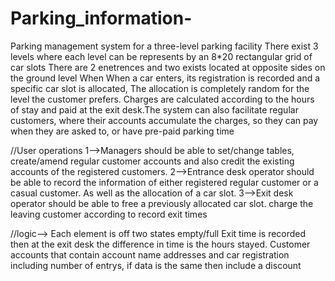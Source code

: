 # Parking_information-
Parking management system for a three-level parking facility
There exist 3 levels where each level can be represents by an 8*20 rectangular grid of car slots
There are 2 enetrences and two exists located at opposite sides on the ground level
When 
When a car enters, its registration is recorded and a specific car slot is allocated, The allocation is completely random for the level the customer prefers.
Charges are calculated according to the hours of stay and paid at the exit desk.The system can also facilitate regular customers, where their accounts accumulate the charges, so they can pay when they are asked to, or have pre-paid parking time


//User operations
1-->Managers should be able to set/change tables, create/amend regular customer accounts and also credit the existing accounts of the registered customers.
2-->Entrance desk operator should be able to record the information of either registered regular customer or a casual customer. As well as the allocation of a car slot.
3-->Exit desk operator should be able to free a previously allocated car slot. charge the leaving customer according to record exit times

//logic-->
Each element is off two states empty/full 
Exit time is recorded then at the exit desk the difference in time is the hours stayed.
Customer accounts that contain account name addresses and car registration including number of entrys, if data is the same then include a discount
